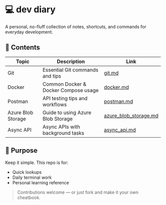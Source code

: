 # 💻 dev diary

A personal, no-fluff collection of notes, shortcuts, and commands for everyday development.

## 📘 Contents

| Topic       | Description                          | Link            |
|-------------|--------------------------------------|-----------------|
| Git         | Essential Git commands and tips      | [git.md](git.md) |
| Docker      | Common Docker & Docker Compose usage | [docker.md](docker.md) |
| Postman     | API testing tips and workflows       | [postman.md](postman.md) |
| Azure Blob Storage   | Guide to using Azure Blob Storage | [azure_blob_storage.md](azure_blob_storage.md) |
| Async API   | Async APIs with background tasks     | [async_api.md](async_api.md) |

## 📌 Purpose

Keep it simple. This repo is for:
- Quick lookups
- Daily terminal work
- Personal learning reference

> Contributions welcome — or just fork and make it your own cheatbook.
